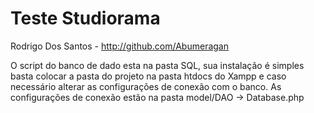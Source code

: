 # Teste Studiorama
Rodrigo Dos Santos - http://github.com/Abumeragan

O script do banco de dado esta na pasta SQL, sua instalação é simples basta colocar a pasta do projeto na pasta htdocs do Xampp e caso necessário alterar as configurações de conexão com o banco.
As configurações de conexão estão na pasta model/DAO -> Database.php

